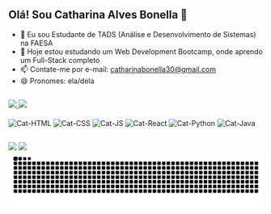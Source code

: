 ## Olá! Sou Catharina Alves Bonella 👋

- 🔭 Eu sou Estudante de TADS (Análise e Desenvolvimento de Sistemas) na FAESA
- 🌱 Hoje estou estudando um Web Development Bootcamp, onde aprendo um Full-Stack completo
- 📫 Contate-me por e-mail: catharinabonella30@gmail.com
- 😄 Pronomes: ela/dela

##

<div>
  <a href="https://github.com/catharinaab">
    <img height="180em" src="https://github-readme-stats.vercel.app/api?username=catharinaab&show_icons=true&theme=dark&include_all_commits=true&count_private=true"/>
    <img height="180em" src="https://github-readme-stats.vercel.app/api/top-langs/?username=catharinaab&layout=compact&langs_count=16&theme=dark"/>
  </a>
</div>

<div style="display: inline_block"><br>
  <img align="center" alt="Cat-HTML" height="30" width="40" src="https://cdn.jsdelivr.net/gh/devicons/devicon@latest/icons/html5/html5-original.svg">
  <img align="center" alt="Cat-CSS" height="30" width="40" src="https://cdn.jsdelivr.net/gh/devicons/devicon@latest/icons/css3/css3-original.svg">
  <img align="center" alt="Cat-JS" height="30" width="40" src="https://cdn.jsdelivr.net/gh/devicons/devicon@latest/icons/javascript/javascript-original.svg">
  <img align="center" alt="Cat-React" height="30" width="40" src="https://cdn.jsdelivr.net/gh/devicons/devicon@latest/icons/react/react-original.svg">
  <img align="center" alt="Cat-Python" height="30" width="40" src="https://cdn.jsdelivr.net/gh/devicons/devicon@latest/icons/python/python-original.svg">
  <img align="center" alt="Cat-Java" height="30" width="40" src="https://cdn.jsdelivr.net/gh/devicons/devicon@latest/icons/java/java-original.svg">
</div>

##

<div>
  <a href = "mailto:catharinabonella30@gmail.com"><img src="https://img.shields.io/badge/-Gmail-%23333?style=for-the-badge&logo=gmail&logoColor=white" target="_blank"></a>
  <a href="https://www.linkedin.com/in/catharina-bonella" target="_blank"><img src="https://img.shields.io/badge/-LinkedIn-%230077B5?style=for-the-badge&logo=linkedin&logoColor=white" target="_blank"></a> 
</div>

<picture>
  <source media="(prefers-color-scheme: dark)" srcset="https://raw.githubusercontent.com/catharinaab/catharinaab/output/github-contribution-grid-snake-dark.svg">
  <source media="(prefers-color-scheme: light)" srcset="https://raw.githubusercontent.com/catharinaab/catharinaab/output/github-contribution-grid-snake.svg">
  <img alt="github contribution grid snake animation" src="https://raw.githubusercontent.com/catharinaab/catharinaab/output/github-contribution-grid-snake.svg">
</picture>
